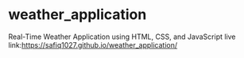 # weather_application
Real-Time Weather Application using HTML, CSS, and JavaScript
live link:https://safiq1027.github.io/weather_application/
